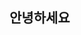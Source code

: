 <h2 id='hello'>안녕하세요</h2>

<script>  
document.getElemntById('hello') . innerHTML = '안녕'
                                  --------     ------
                               바꾸고싶은것     바꿀 내용  (문자는 ''안에 적기>문자자료형)
웹문서 ID hello인 HTML요소 가져와  내부글자
  
</script>
